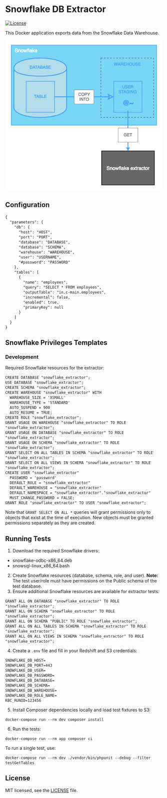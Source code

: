 # Snowflake DB Extractor
[![License](https://img.shields.io/badge/license-MIT-blue.svg)](https://github.com/keboola/db-extractor-snowflake/blob/master/LICENSE.md)

This Docker application exports data from the Snowflake Data Warehouse. 

![extraction flow](https://github.com/keboola/db-extractor-snowflake/blob/master/docs/snowflake-ex-flow.png)


## Configuration

    {
      "parameters": {
        "db": {
          "host": "HOST",
          "port": "PORT",
          "database": "DATABASE",
          "database": "SCHEMA",
          "warehouse": "WAREHOUSE",
          "user": "USERNAME",
          "#password": "PASSWORD"
        },
        "tables": [
          {
            "name": "employees",
            "query": "SELECT * FROM employees",
            "outputTable": "in.c-main.employees",
            "incremental": false,
            "enabled": true,
            "primaryKey": null
          }
        ]
      }
    }

## Snowflake Privileges Templates

### Development

Required Snowflake resources for the extractor:

```
CREATE DATABASE "snowflake_extractor";
USE DATABASE "snowflake_extractor";
CREATE SCHEMA "snowflake_extractor";
CREATE WAREHOUSE "snowflake_extractor" WITH 
  WAREHOUSE_SIZE = 'XSMALL' 
  WAREHOUSE_TYPE = 'STANDARD' 
  AUTO_SUSPEND = 900 
  AUTO_RESUME = TRUE;
CREATE ROLE "snowflake_extractor";
GRANT USAGE ON WAREHOUSE "snowflake_extractor" TO ROLE "snowflake_extractor";
GRANT USAGE ON DATABASE "snowflake_extractor" TO ROLE "snowflake_extractor";
GRANT USAGE ON SCHEMA "snowflake_extractor" TO ROLE "snowflake_extractor";
GRANT SELECT ON ALL TABLES IN SCHEMA "snowflake_extractor" TO ROLE "snowflake_extractor";
GRANT SELECT ON ALL VIEWS IN SCHEMA "snowflake_extractor" TO ROLE "snowflake_extractor";
CREATE USER "snowflake_extractor" 
  PASSWORD = 'password' 
  DEFAULT_ROLE = "snowflake_extractor" 
  DEFAULT_WAREHOUSE = "snowflake_extractor" 
  DEFAULT_NAMESPACE = "snowflake_extractor"."snowflake_extractor" 
  MUST_CHANGE_PASSWORD = FALSE;
GRANT ROLE "snowflake_extractor" TO USER "snowflake_extractor";
```

Note that `GRANT SELECT ON ALL *` queries will grant permissions only to objects that exist at the time of execution. New objects must be granted permissions
separately as they are created.  

## Running Tests

1. Download the required Snowflake drivers:
 - snowflake-odbc-x86_64.deb
 - snowsql-linux_x86_64.bash
2. Create Snowflake resources (database, schema, role, and user). **Note:** The test user/role must have permissions on the Public schema of the test database.
3. Ensure additional Snowflake resources are available for extractor tests:
```
GRANT ALL ON DATABASE "snowflake_extractor" TO ROLE "snowflake_extractor";
GRANT ALL ON SCHEMA "snowflake_extractor" TO ROLE "snowflake_extractor";
GRANT ALL ON SCHEMA "PUBLIC" TO ROLE "snowflake_extractor";
GRANT ALL ON ALL TABLES IN SCHEMA "snowflake_extractor" TO ROLE "snowflake_extractor";
GRANT ALL ON ALL VIEWS IN SCHEMA "snowflake_extractor" TO ROLE "snowflake_extractor";
```

4. Create a `.env` file and fill in your Redshift and S3 credentials:
```
SNOWFLAKE_DB_HOST=
SNOWFLAKE_DB_PORT=443
SNOWFLAKE_DB_USER=
SNOWFLAKE_DB_PASSWORD=
SNOWFLAKE_DB_DATABASE=
SNOWFLAKE_DB_SCHEMA=
SNOWFLAKE_DB_WAREHOUSE=
SNOWFLAKE_DB_ROLE_NAME=
KBC_RUNID=123456
```
5. Install Composer dependencies locally and load test fixtures to S3:
```$xslt
docker-compose run --rm dev composer install
```
6. Run the tests:

```
docker-compose run --rm app composer ci
```

To run a single test, use:
```
docker-compose run --rm dev ./vendor/bin/phpunit --debug --filter testGetTables
```

## License

MIT licensed, see the [LICENSE](./LICENSE) file.
